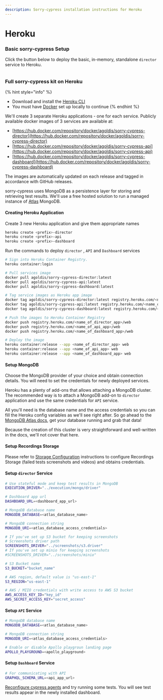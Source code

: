 ```yaml
---
description: Sorry-cypress installation instructions for Heroku
---
```


# Heroku

### Basic sorry-cypress Setup <a href="#running-a-stateless-director-service" id="running-a-stateless-director-service"></a>

Click the button below to deploy the basic, in-memory, standalone `director` service to Heroku.

[<img src="../.gitbook/assets/button.svg" alt="" data-size="original">](https://heroku.com/deploy?template=https://github.com/agoldis/sorry-cypress/tree/master)

### Full sorry-cypress kit on Heroku

{% hint style="info" %}
* Download and install the [Heroku CLI](https://devcenter.heroku.com/articles/heroku-cli)
* You must have [Docker](https://docs.docker.com/get-docker/) set up locally to continue
{% endhint %}

We'll create 3 separate Heroku applications - one for each service. Publicly available docker images of 3 services are available at:

* [https://hub.docker.com/repository/docker/agoldis/sorry-cypress-director](https://hub.docker.com/repository/docker/agoldis/sorry-cypress-director)
* [https://hub.docker.com/repository/docker/agoldis/sorry-cypress-api](https://hub.docker.com/repository/docker/agoldis/sorry-cypress-api)
* [https://hub.docker.com/repository/docker/agoldis/sorry-cypress-dashboard](https://hub.docker.com/repository/docker/agoldis/sorry-cypress-dashboard)

The images are automatically updated on each release and tagged in accordance with GitHub releases.

sorry-cypress uses MongoDB as a persistence layer for storing and retrieving test results. We'll use a free hosted solution to run a managed instance of [Atlas](https://www.mongodb.com/cloud/atlas) MongoDB.

#### Creating Heroku Application

Create 3 new Heroku application and give them appropriate names

```bash
heroku create <prefix>-director
heroku create <prefix>-api
heroku create <prefix>-dashboard
```

Run the commands to deploy `director` , `API` and `Dashboard` services

```bash
# Sign into Heroku Container Registry.
heroku container:login

# Pull services image
docker pull agoldis/sorry-cypress-director:latest
docker pull agoldis/sorry-cypress-api:latest
docker pull agoldis/sorry-cypress-dashboard:latest

# Tag service images as Heroku app image
docker tag agoldis/sorry-cypress-director:latest registry.heroku.com/<name_of_director_app>/web
docker tag agoldis/sorry-cypress-api:latest registry.heroku.com/<name_of_api_app>/web
docker tag agoldis/sorry-cypress-dashboard:latest registry.heroku.com/<name_of_dashboard_app>/web

# Push the images to Heroku Container Registry
docker push registry.heroku.com/<name_of_director_app>/web
docker push registry.heroku.com/<name_of_api_app>/web
docker push registry.heroku.com/<name_of_dashboard_app>/web

# Deploy the image
heroku container:release --app <name_of_director_app> web
heroku container:release --app <name_of_api_app> web
heroku container:release --app <name_of_dashboard_app> web
```

#### Setup MongoDB

Choose the MongoDB provider of your choice and obtain connection details. You will need to set the credentials for newly deployed services.

Heroku has a plenty of add-ons that allows attaching a MongoDB cluster. The recommended way is to attach a MongoDB add-on to `director` application and use the same credentials for `API` service.

All you'll need is the database name and the access credentials so you can fill the Heroku config variables as we'll see right after. So go ahead to the [MongoDB Atlas docs](https://docs.atlas.mongodb.com/getting-started/), get your database running and grab that data!

Because the creation of this cluster is very straightforward and well-written in the docs, we'll not cover that here.

#### Setup Recordings Storage

Please refer to [Storage Configuration](../configuration/director-configuration/#remote-storage-configuration) instructions to configure Recordings Storage (failed tests screenshots and videos) and obtains credentials.

#### Setup `director` Service

```bash
# Use stateful mode and keep test results in MongoDB
EXECUTION_DRIVER="../execution/mongo/driver"

# Dashboard app url
DASHBOARD_URL=<dashboard_app_url>

# MongoDB database name
MONGODB_DATABASE=<atlas_database_name>

# MongoDB connection string
MONGODB_URI=<atlas_database_access_credentials>

# If you've set up S3 bucket for keeping screenshots
# Screenshots driver path
SCREENSHOTS_DRIVER="../screenshots/s3.driver"
# If you've set up minio for keeping screenshots
#SCREENSHOTS_DRIVER="../screenshots/minio"

# S3 Bucket name
S3_BUCKET="bucket_name"

# AWS region, default value is "us-east-1"
S3_REGION="us-east-1"

# AWS / MIIO credentials with write access to AWS S3 bucket
AWS_ACCESS_KEY_ID="key_id"
AWS_SECRET_ACCESS_KEY="secret_access"
```

#### Setup `API` Service

```bash
# MongoDB database name
MONGODB_DATABASE=<atlas_database_name>

# MongoDB connection string
MONGODB_URI=<atlas_database_access_credentials>

# Enable or disable Apollo playgroun landing page
APOLLO_PLAYGROUND=<apollo_playground>
```

#### Setup `Dashboard` Service

```bash
# For communicating with API
GRAPHQL_SCHEMA_URL=<api_app_url>
```

[Reconfigure cypress agents](../integrating-cypress/configuring-cypress-agent.md) and try running some tests. You will see test results appear in the newly installed dashboard.
